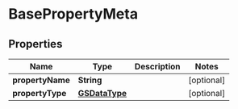 

# BasePropertyMeta


## Properties

| Name | Type | Description | Notes |
|------------ | ------------- | ------------- | -------------|
|**propertyName** | **String** |  |  [optional] |
|**propertyType** | [**GSDataType**](GSDataType.md) |  |  [optional] |



